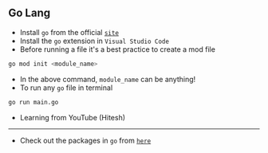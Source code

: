 ## Go Lang

- Install `go` from the official [`site`](https://go.dev/doc/install)
- Install the `go` extension in `Visual Studio Code`
- Before running a file it's a best practice to create a mod file

```bash
go mod init <module_name>
```

- In the above command, `module_name` can be anything!
- To run any `go` file in terminal

```bash
go run main.go
```

- Learning from YouTube (Hitesh)
----
- Check out the packages in `go` from [`here`](https://pkg.go.dev/)
